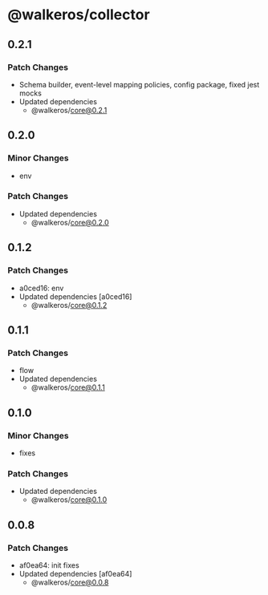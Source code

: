 # @walkeros/collector

## 0.2.1

### Patch Changes

- Schema builder, event-level mapping policies, config package, fixed jest mocks
- Updated dependencies
  - @walkeros/core@0.2.1

## 0.2.0

### Minor Changes

- env

### Patch Changes

- Updated dependencies
  - @walkeros/core@0.2.0

## 0.1.2

### Patch Changes

- a0ced16: env
- Updated dependencies [a0ced16]
  - @walkeros/core@0.1.2

## 0.1.1

### Patch Changes

- flow
- Updated dependencies
  - @walkeros/core@0.1.1

## 0.1.0

### Minor Changes

- fixes

### Patch Changes

- Updated dependencies
  - @walkeros/core@0.1.0

## 0.0.8

### Patch Changes

- af0ea64: init fixes
- Updated dependencies [af0ea64]
  - @walkeros/core@0.0.8
